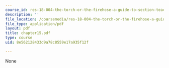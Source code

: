 ```yaml
---
course_id: res-18-004-the-torch-or-the-firehose-a-guide-to-section-teaching-spring-2009
description: ''
file_location: /coursemedia/res-18-004-the-torch-or-the-firehose-a-guide-to-section-teaching-spring-2009/8e562128433d9a78c8559e17a935f12f_chapter15.pdf
file_type: application/pdf
layout: pdf
title: chapter15.pdf
type: course
uid: 8e562128433d9a78c8559e17a935f12f

---
```

None
